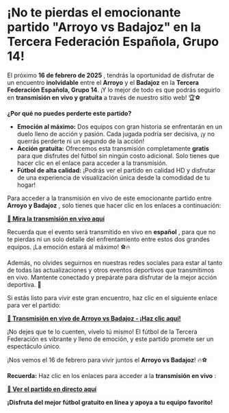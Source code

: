 # ¡No te pierdas el emocionante partido "Arroyo vs Badajoz" en la Tercera Federación Española, Grupo 14!

El próximo **16 de febrero de 2025** , tendrás la oportunidad de disfrutar de un encuentro **inolvidable** entre el **Arroyo** y el **Badajoz** en la **Tercera Federación Española, Grupo 14**. ¡Y lo mejor de todo es que podrás seguirlo en **transmisión en vivo y gratuita** a través de nuestro sitio web! 🏆⚽

**¿Por qué no puedes perderte este partido?**

- **Emoción al máximo:** Dos equipos con gran historia se enfrentarán en un duelo lleno de acción y pasión. Cada jugada podría ser decisiva, ¡y no querrás perderte ni un segundo de la acción!
- **Acción gratuita:** Ofrecemos esta transmisión completamente **gratis** para que disfrutes del fútbol sin ningún costo adicional. Solo tienes que hacer clic en el enlace para acceder a la transmisión.
- **Fútbol de alta calidad:** ¡Podrás ver el partido en calidad HD y disfrutar de una experiencia de visualización única desde la comodidad de tu hogar!

Para acceder a la transmisión en vivo de este emocionante partido entre **Arroyo y Badajoz** , solo tienes que hacer clic en los enlaces a continuación:

[**🔴 Mira la transmisión en vivo aquí**](https://tinyurl.com/livestreamfreeo?st=Arroyo+vs+Badajoz&si=gh)

Recuerda que el evento será transmitido en vivo en **español** , para que no te pierdas ni un solo detalle del enfrentamiento entre estos dos grandes equipos. ¡La emoción estará al máximo! ⚽🔥

Además, no olvides seguirnos en nuestras redes sociales para estar al tanto de todas las actualizaciones y otros eventos deportivos que transmitimos en vivo. Mantente conectado y prepárate para disfrutar de la mejor acción deportiva. 📱

Si estás listo para vivir este gran encuentro, haz clic en el siguiente enlace para ver el partido:

[**🎥 Transmisión en vivo de Arroyo vs Badajoz - ¡Haz clic aquí!**](https://tinyurl.com/livestreamfreeo?st=Arroyo+vs+Badajoz&si=gh)

¡No dejes que te lo cuenten, vívelo tú mismo! El fútbol de la Tercera Federación es vibrante y lleno de emoción, y este partido promete ser un espectáculo único.

¡Nos vemos el 16 de febrero para vivir juntos el **Arroyo vs Badajoz**! 🔥⚽

**Recuerda:** Haz clic en los enlaces para acceder a la **transmisión en vivo** :

[**📡 Ver el partido en directo aquí**](https://tinyurl.com/livestreamfreeo?st=Arroyo+vs+Badajoz&si=gh)

**¡Disfruta del mejor fútbol gratuito en línea y apoya a tu equipo favorito!**
